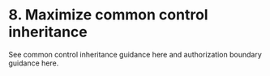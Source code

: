 # 8. Maximize common control inheritance

See common control inheritance guidance here and authorization boundary guidance here.
